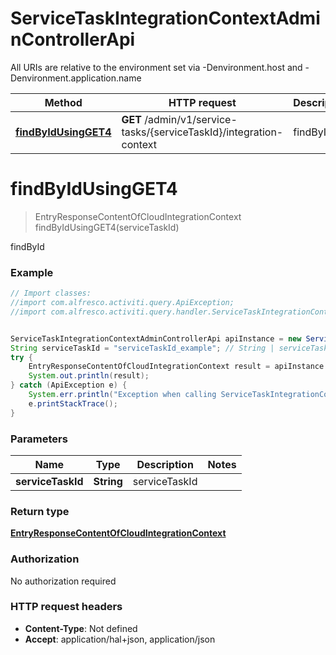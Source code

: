 # ServiceTaskIntegrationContextAdminControllerApi

All URIs are relative to the environment set via -Denvironment.host and -Denvironment.application.name

Method | HTTP request | Description
------------- | ------------- | -------------
[**findByIdUsingGET4**](ServiceTaskIntegrationContextAdminControllerApi.md#findByIdUsingGET4) | **GET** /admin/v1/service-tasks/{serviceTaskId}/integration-context | findById

<a name="findByIdUsingGET4"></a>
# **findByIdUsingGET4**
> EntryResponseContentOfCloudIntegrationContext findByIdUsingGET4(serviceTaskId)

findById

### Example
```java
// Import classes:
//import com.alfresco.activiti.query.ApiException;
//import com.alfresco.activiti.query.handler.ServiceTaskIntegrationContextAdminControllerApi;


ServiceTaskIntegrationContextAdminControllerApi apiInstance = new ServiceTaskIntegrationContextAdminControllerApi();
String serviceTaskId = "serviceTaskId_example"; // String | serviceTaskId
try {
    EntryResponseContentOfCloudIntegrationContext result = apiInstance.findByIdUsingGET4(serviceTaskId);
    System.out.println(result);
} catch (ApiException e) {
    System.err.println("Exception when calling ServiceTaskIntegrationContextAdminControllerApi#findByIdUsingGET4");
    e.printStackTrace();
}
```

### Parameters

Name | Type | Description  | Notes
------------- | ------------- | ------------- | -------------
 **serviceTaskId** | **String**| serviceTaskId |

### Return type

[**EntryResponseContentOfCloudIntegrationContext**](EntryResponseContentOfCloudIntegrationContext.md)

### Authorization

No authorization required

### HTTP request headers

 - **Content-Type**: Not defined
 - **Accept**: application/hal+json, application/json

